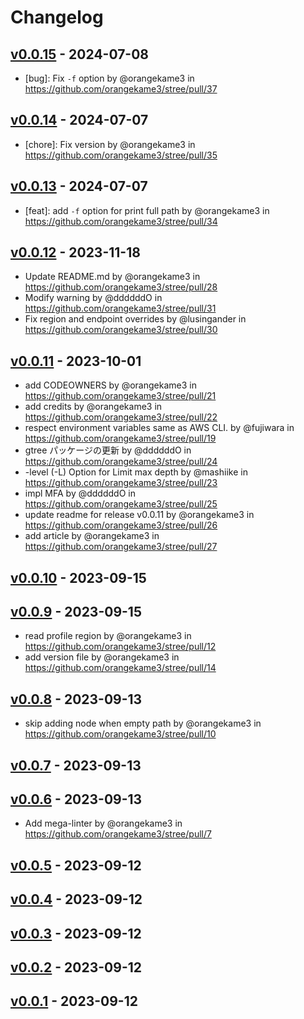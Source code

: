 # Changelog

## [v0.0.15](https://github.com/orangekame3/stree/compare/v0.0.14...v0.0.15) - 2024-07-08
- [bug]: Fix `-f` option by @orangekame3 in https://github.com/orangekame3/stree/pull/37

## [v0.0.14](https://github.com/orangekame3/stree/compare/v0.0.13...v0.0.14) - 2024-07-07

- [chore]: Fix version by @orangekame3 in <https://github.com/orangekame3/stree/pull/35>

## [v0.0.13](https://github.com/orangekame3/stree/compare/v0.0.12...v0.0.13) - 2024-07-07

- [feat]:  add `-f` option for print full path by @orangekame3 in <https://github.com/orangekame3/stree/pull/34>

## [v0.0.12](https://github.com/orangekame3/stree/compare/v0.0.11...v0.0.12) - 2023-11-18

- Update README.md by @orangekame3 in <https://github.com/orangekame3/stree/pull/28>
- Modify warning by @ddddddO in <https://github.com/orangekame3/stree/pull/31>
- Fix region and endpoint overrides by @lusingander in <https://github.com/orangekame3/stree/pull/30>

## [v0.0.11](https://github.com/orangekame3/stree/compare/v0.0.10...v0.0.11) - 2023-10-01

- add CODEOWNERS by @orangekame3 in <https://github.com/orangekame3/stree/pull/21>
- add credits by @orangekame3 in <https://github.com/orangekame3/stree/pull/22>
- respect environment variables same as AWS CLI. by @fujiwara in <https://github.com/orangekame3/stree/pull/19>
- gtree パッケージの更新 by @ddddddO in <https://github.com/orangekame3/stree/pull/24>
- -level (-L) Option for Limit max depth by @mashiike in <https://github.com/orangekame3/stree/pull/23>
- impl MFA by @ddddddO in <https://github.com/orangekame3/stree/pull/25>
- update readme for release v0.0.11 by @orangekame3 in <https://github.com/orangekame3/stree/pull/26>
- add article by @orangekame3 in <https://github.com/orangekame3/stree/pull/27>

## [v0.0.10](https://github.com/orangekame3/stree/compare/v0.0.9...v0.0.10) - 2023-09-15

## [v0.0.9](https://github.com/orangekame3/stree/compare/v0.0.8...v0.0.9) - 2023-09-15

- read profile region by @orangekame3 in <https://github.com/orangekame3/stree/pull/12>
- add version file by @orangekame3 in <https://github.com/orangekame3/stree/pull/14>

## [v0.0.8](https://github.com/orangekame3/stree/compare/v0.0.7...v0.0.8) - 2023-09-13

- skip adding node when empty path by @orangekame3 in <https://github.com/orangekame3/stree/pull/10>

## [v0.0.7](https://github.com/orangekame3/stree/compare/v0.0.6...v0.0.7) - 2023-09-13

## [v0.0.6](https://github.com/orangekame3/stree/compare/v0.0.5...v0.0.6) - 2023-09-13

- Add mega-linter by @orangekame3 in <https://github.com/orangekame3/stree/pull/7>

## [v0.0.5](https://github.com/orangekame3/stree/compare/v0.0.4...v0.0.5) - 2023-09-12

## [v0.0.4](https://github.com/orangekame3/stree/compare/v0.0.3...v0.0.4) - 2023-09-12

## [v0.0.3](https://github.com/orangekame3/stree/compare/v0.0.2...v0.0.3) - 2023-09-12

## [v0.0.2](https://github.com/orangekame3/stree/compare/v0.0.1...v0.0.2) - 2023-09-12

## [v0.0.1](https://github.com/orangekame3/stree/commits/v0.0.1) - 2023-09-12
